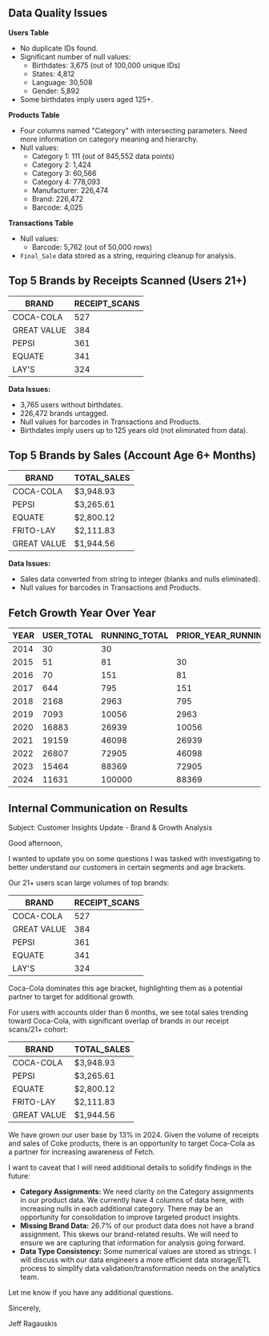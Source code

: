 ## Data Quality Issues

**Users Table**

* No duplicate IDs found.
* Significant number of null values:
    * Birthdates: 3,675 (out of 100,000 unique IDs)
    * States: 4,812
    * Language: 30,508
    * Gender: 5,892
* Some birthdates imply users aged 125+.

**Products Table**

* Four columns named "Category" with intersecting parameters.  Need more information on category meaning and hierarchy.
* Null values:
    * Category 1: 111 (out of 845,552 data points)
    * Category 2: 1,424
    * Category 3: 60,566
    * Category 4: 778,093
    * Manufacturer: 226,474
    * Brand: 226,472
    * Barcode: 4,025

**Transactions Table**

* Null values:
    * Barcode: 5,762 (out of 50,000 rows)
* `Final_Sale` data stored as a string, requiring cleanup for analysis.


## Top 5 Brands by Receipts Scanned (Users 21+)

| BRAND | RECEIPT_SCANS |
|---|---|
| COCA-COLA | 527 |
| GREAT VALUE | 384 |
| PEPSI | 361 |
| EQUATE | 341 |
| LAY'S | 324 |

**Data Issues:**

* 3,765 users without birthdates.
* 226,472 brands untagged.
* Null values for barcodes in Transactions and Products.
* Birthdates imply users up to 125 years old (not eliminated from data).


## Top 5 Brands by Sales (Account Age 6+ Months)

| BRAND | TOTAL_SALES |
|---|---|
| COCA-COLA | $3,948.93 |
| PEPSI | $3,265.61 |
| EQUATE | $2,800.12 |
| FRITO-LAY | $2,111.83 |
| GREAT VALUE | $1,944.56 |

**Data Issues:**

* Sales data converted from string to integer (blanks and nulls eliminated).
* Null values for barcodes in Transactions and Products.


## Fetch Growth Year Over Year

| YEAR | USER_TOTAL | RUNNING_TOTAL | PRIOR_YEAR_RUNNING_TOTAL | YOY_CHANGE |
|---|---|---|---|---|
| 2014 | 30 | 30 |  |  |
| 2015 | 51 | 81 | 30 | 170 |
| 2016 | 70 | 151 | 81 | 86.42 |
| 2017 | 644 | 795 | 151 | 426.49 |
| 2018 | 2168 | 2963 | 795 | 272.70 |
| 2019 | 7093 | 10056 | 2963 | 239.39 |
| 2020 | 16883 | 26939 | 10056 | 167.89 |
| 2021 | 19159 | 46098 | 26939 | 71.12 |
| 2022 | 26807 | 72905 | 46098 | 58.15 |
| 2023 | 15464 | 88369 | 72905 | 21.21 |
| 2024 | 11631 | 100000 | 88369 | 13.16 |

## Internal Communication on Results

Subject: Customer Insights Update - Brand & Growth Analysis

Good afternoon,

I wanted to update you on some questions I was tasked with investigating to better understand our customers in certain segments and age brackets.

Our 21+ users scan large volumes of top brands:

| BRAND | RECEIPT_SCANS |
|---|---|
| COCA-COLA | 527 |
| GREAT VALUE | 384 |
| PEPSI | 361 |
| EQUATE | 341 |
| LAY'S | 324 |

Coca-Cola dominates this age bracket, highlighting them as a potential partner to target for additional growth.

For users with accounts older than 6 months, we see total sales trending toward Coca-Cola, with significant overlap of brands in our receipt scans/21+ cohort:

| BRAND | TOTAL_SALES |
|---|---|
| COCA-COLA | $3,948.93 |
| PEPSI | $3,265.61 |
| EQUATE | $2,800.12 |
| FRITO-LAY | $2,111.83 |
| GREAT VALUE | $1,944.56 |

We have grown our user base by 13% in 2024. Given the volume of receipts and sales of Coke products, there is an opportunity to target Coca-Cola as a partner for increasing awareness of Fetch.

I want to caveat that I will need additional details to solidify findings in the future:

* **Category Assignments:** We need clarity on the Category assignments in our product data. We currently have 4 columns of data here, with increasing nulls in each additional category. There may be an opportunity for consolidation to improve targeted product insights.
* **Missing Brand Data:** 26.7% of our product data does not have a brand assignment. This skews our brand-related results. We will need to ensure we are capturing that information for analysis going forward.
* **Data Type Consistency:** Some numerical values are stored as strings. I will discuss with our data engineers a more efficient data storage/ETL process to simplify data validation/transformation needs on the analytics team.

Let me know if you have any additional questions.

Sincerely,

Jeff Ragauskis


